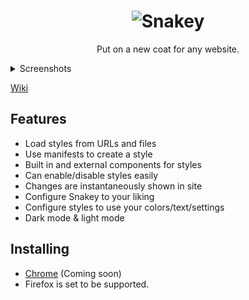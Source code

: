 <div align=center>

# ![Snakey](https://files.catbox.moe/js5ivg.png)
Put on a new coat for any website.

</div>

<details>
  <summary>Screenshots</summary>
  
![adding style](https://i.imgur.com/n4ocanb.png)
![styles](https://i.imgur.com/66lR9XB.png)
![style settings](https://i.imgur.com/KoFwYMZ.png)
![snakey in action](https://i.imgur.com/KUi48sZ.jpg)
  
</details>

[Wiki](https://github.com/SnakeyStyles/Snakey)

## Features
- Load styles from URLs and files
- Use manifests to create a style
- Built in and external components for styles
- Can enable/disable styles easily
- Changes are instantaneously shown in site
- Configure Snakey to your liking
- Configure styles to use your colors/text/settings
- Dark mode & light mode

## Installing
- [Chrome](https://chrome.google.com/webstore/detail/snakey/cemlkeigebccpjgogbjjpglcdpfbince) (Coming soon)
- Firefox is set to be supported.

